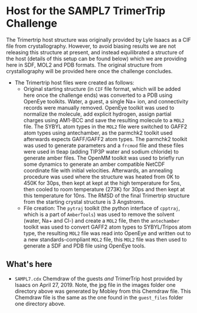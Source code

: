 # Host for the SAMPL7 TrimerTrip Challenge

The Trimertrip host structure was originally provided by Lyle Isaacs as a CIF file from crystallography. However, to avoid biasing results we are not releasing this structure at present, and instead equilibrated a structure of the host (details of this setup can be found below) which we are providing here in SDF, MOL2 and PDB formats. The original structure from crystallography will be provided here once the challenge concludes.

- The Trimertrip host files were created as follows:
  - Original starting structure (in `CIF` file format, which will be added here once the challenge ends) was converted to a PDB using OpenEye toolkits. Water, a guest, a single Na+ ion, and connectivity records were manually removed. OpenEye toolkit was used to normalize the molecule, add explicit hydrogen, assign partial charges using AM1-BCC and save the resulting molecule to a `MOL2` file. The SYBYL atom types in the `MOL2` file were switched to GAFF2 atom types using antechamber, as the parmchk2 toolkit used afterwards expects GAFF/GAFF2 atom types. The parmchk2 toolkit was used to generate parameters and a `frcmod` file and these files were used in tleap (adding TIP3P water and sodium chloride) to generate amber files. The OpenMM toolkit was used to briefly run some dynamics to generate an amber compatible NetCDF coordinate file with initial velocities. Afterwards, an annealing procedure was used where the structure was heated from 0K to 450K for 30ps, then kept at kept at the high temperature for 5ns, then cooled to room temperature (273K) for 30ps and then kept at this temperature for 10ns. The RMSD of the final Trimertrip structure from the starting crystal structure is 3 Angstroms.
  - File creation: The `pytraj` toolkit (the python interface of `cpptraj`, which is a part of `AmberTools`) was used to remove the solvent (water, Na+ and Cl-) and create a `MOL2` file, then the `antechamber` toolkit was used to convert GAFF2 atom types to SYBYL/Tripos atom type, the resulting `MOL2` file was read into OpenEye and written out to a new standards-compliant `MOL2` file, this `MOL2` file was then used to generate a SDF and PDB file using OpenEye tools.

## What's here

- `SAMPL7.cdx` Chemdraw of the guests _and_ TrimerTrip host provided by Isaacs on April 27, 2019. Note, the jpg file in the images folder one directory above was generated by Mobley from this Chemdraw file. This Chemdraw file is the same as the one found in the `guest_files` folder one directory above.
